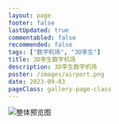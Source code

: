 ```yaml
---
layout: page
footer: false
lastUpdated: true
commentabled: false
recommended: false
tags: ["数字机场", "3D孪生"]
title: 3D孪生数字机场
description: 3D孪生数字机场
poster: /images/airport.png
date: 2023-09-03
pageClass: gallery-page-class
---
```


![整体预览图](/images/digital_airport.png)

<!-- <script lang="ts" setup>
import Airport from "@/components/Airport.vue"
</script>

<ClientOnly>
  <Airport />
</ClientOnly> -->
